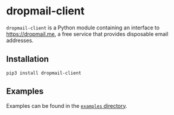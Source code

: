 dropmail-client
===

`dropmail-client` is a Python module containing an interface to https://dropmail.me, a free service that provides disposable email addresses.


Installation
---

`pip3 install dropmail-client`


Examples
---

Examples can be found in the [`examples` directory](https://gitlab.com/JonstonChan/dropmail-client/tree/master/examples).